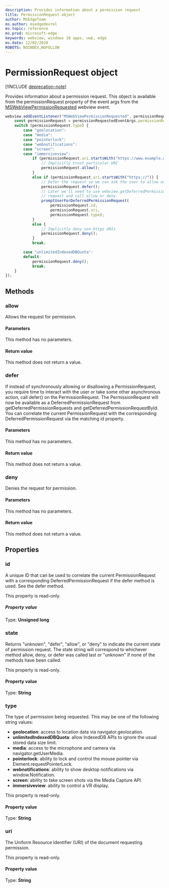 ```yaml
---
description: Provides information about a permission request
title: PermissionRequest object
author: MSEdgeTeam
ms.author: msedgedevrel
ms.topic: reference
ms.prod: microsoft-edge
keywords: webview, windows 10 apps, uwp, edge
ms.date: 12/02/2020
ROBOTS: NOINDEX,NOFOLLOW
---
```

# PermissionRequest object  

[!INCLUDE [deprecation-note](../includes/deprecation-note.md)]  

Provides information about a permission request. This object is available from the permissionRequest property of the event args from the [MSWebViewPermissionRequested](../webview/index.md#mswebviewpermissionrequested) webview event.  

```javascript
webview.addEventListener("MSWebViewPermissionRequested", permissionRequestedEventArgs => {
    const permissionRequest = permissionRequestedEventArgs.permissionRequest;
    switch (permissionRequest.type) {
        case "geolocation":
        case "media":
        case "pointerlock":
        case "webnotifications":
        case "screen":
        case "immersiveview":
            if (permissionRequest.uri.startsWith("https://www.example.com/")) {
                // Implicitly trust particular URI
                permissionRequest.allow();
            }
            else if (permissionRequest.uri.startsWith("https://")) {
                // Defer the request so we can ask the user to allow or deny the request
                permissionRequest.defer();
                // Later we'll need to use webview.getDeferredPermissionRequestById for this
                // request and call allow or deny.
                promptUserForDeferredPermissionRequest(
                    permissionRequest.id,
                    permissionRequest.uri,
                    permissionRequest.type);
            }
            else {
                // Implicitly deny non-https URIs
                permissionRequest.deny();
            }
            break;

        case "unlimitedIndexedDBQuota":
        default:
            permissionRequest.deny();
            break;
    }
});
```  

## Methods  

### allow  

Allows the request for permission.  

#### Parameters  

This method has no parameters.  

#### Return value  

This method does not return a value.  

### defer  

If instead of synchronously allowing or disallowing a PermissionRequest, you require time to interact with the user or take some other asynchronous action, call defer() on the PermissionRequest.  The PermissionRequest will now be available as a DeferredPermissionRequest from getDeferredPermissionRequests and getDeferredPermissionRequestById.  You can correlate the current PermissionRequest with the corresponding DeferredPermissionRequest via the matching id property.  

#### Parameters  

This method has no parameters.  

#### Return value  

This method does not return a value.  

### deny  

Denies the request for permission.  

#### Parameters  

This method has no parameters.  

#### Return value  

This method does not return a value.  

## Properties  

### id  

A unique ID that can be used to correlate the current PermissionRequest with a corresponding DeferredPermissionRequest if the defer method is used.  See the defer method.  

This property is read-only.  

##### Property value  

Type: **Unsigned long**  

### state  

Returns "unknown", "defer", "allow", or "deny" to indicate the current state of permission request.  The state string will correspond to whichever method allow, deny, or defer was called last or "unknown" if none of the methods have been called.  

This property is read-only.  

#### Property value  

Type: **String**  

### type  

The type of permission being requested. This may be one of the following string values:  

*   **geolocation**: access to location data via navigator.geolocation.  
*   **unlimitedIndexedDBQuota**: allow IndexedDB APIs to ignore the usual stored data size limit.  
*   **media**: access to the microphone and camera via navigator.getUserMedia.  
*   **pointerlock**: ability to lock and control the mouse pointer via Element.requestPointerLock.  
*   **webnotifications**: ability to show desktop notifications via window.Notification.  
*   **screen**: ability to take screen shots via the Media Capture API.  
*   **immersiveview**: ability to control a VR display.  

This property is read-only.  

#### Property value  

Type: **String**  

### uri  

The Uniform Resource Identifier (URI) of the document requesting permission.  

This property is read-only.  

#### Property value  

Type: **String**  
